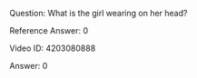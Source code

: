Question: What is the girl wearing on her head?

Reference Answer: 0

Video ID: 4203080888

Answer: 0

